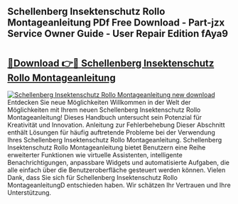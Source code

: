 ## Schellenberg Insektenschutz Rollo Montageanleitung PDf Free Download - Part-jzx Service Owner Guide - User Repair Edition fAya9

# <h2><a href="http://df6vqd.blite.top/?on=Schellenberg+Insektenschutz+Rollo+Montageanleitung">🔗Download 👉🔴 Schellenberg Insektenschutz Rollo Montageanleitung</a></h2>

[![Schellenberg Insektenschutz Rollo Montageanleitung new download](https://i.imgur.com/lujVjoI.png)](http://df6vqd.blite.top/?on=Schellenberg+Insektenschutz+Rollo+Montageanleitung)
Entdecken Sie neue Möglichkeiten Willkommen in der Welt der Möglichkeiten mit Ihrem neuen Schellenberg Insektenschutz Rollo Montageanleitung! Dieses Handbuch untersucht sein Potenzial für Kreativität und Innovation. Anleitung zur Fehlerbehebung Dieser Abschnitt enthält Lösungen für häufig auftretende Probleme bei der Verwendung Ihres Schellenberg Insektenschutz Rollo Montageanleitung. Schellenberg Insektenschutz Rollo Montageanleitung bietet Benutzern eine Reihe erweiterter Funktionen wie virtuelle Assistenten, intelligente Benachrichtigungen, anpassbare Widgets und automatisierte Aufgaben, die alle einfach über die Benutzeroberfläche gesteuert werden können. Vielen Dank, dass Sie sich für Schellenberg Insektenschutz Rollo MontageanleitungD entschieden haben. Wir schätzen Ihr Vertrauen und Ihre Unterstützung.
